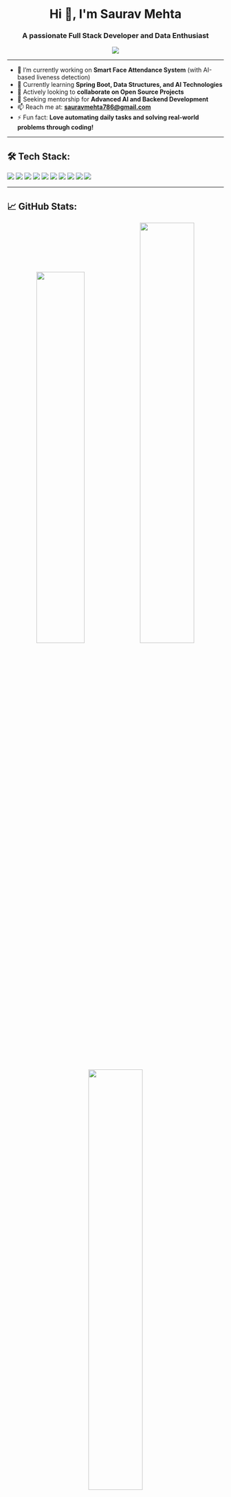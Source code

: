 <h1 align="center">Hi 👋, I'm Saurav Mehta</h1>
<h3 align="center">A passionate Full Stack Developer and Data Enthusiast</h3>

<p align="center">
  <img src="https://readme-typing-svg.demolab.com/?lines=Passionate+Developer;Building+Smart+Projects;Always+Learning&center=true&width=380&height=45">
</p>

---

- 🔭 I’m currently working on **Smart Face Attendance System** (with AI-based liveness detection)
- 🌱 Currently learning **Spring Boot, Data Structures, and AI Technologies**
- 👯 Actively looking to **collaborate on Open Source Projects**
- 🤝 Seeking mentorship for **Advanced AI and Backend Development**
- 📫 Reach me at: **sauravmehta786@gmail.com**
- ⚡ Fun fact: **Love automating daily tasks and solving real-world problems through coding!**

---

## 🛠️ Tech Stack:
<p align="left">
  <img src="https://img.shields.io/badge/Java-ED8B00?style=for-the-badge&logo=java&logoColor=white"/>
  <img src="https://img.shields.io/badge/Python-3670A0?style=for-the-badge&logo=python&logoColor=white"/>
  <img src="https://img.shields.io/badge/JavaScript-323330?style=for-the-badge&logo=javascript&logoColor=F7DF1E"/>
  <img src="https://img.shields.io/badge/React-20232A?style=for-the-badge&logo=react&logoColor=61DAFB"/>
  <img src="https://img.shields.io/badge/Node.js-339933?style=for-the-badge&logo=nodedotjs&logoColor=white"/>
  <img src="https://img.shields.io/badge/SpringBoot-6DB33F?style=for-the-badge&logo=springboot&logoColor=white"/>
  <img src="https://img.shields.io/badge/MongoDB-4EA94B?style=for-the-badge&logo=mongodb&logoColor=white"/>
  <img src="https://img.shields.io/badge/MySQL-00758F?style=for-the-badge&logo=mysql&logoColor=white"/>
  <img src="https://img.shields.io/badge/Linux-FCC624?style=for-the-badge&logo=linux&logoColor=black"/>
  <img src="https://img.shields.io/badge/GitHub-181717?style=for-the-badge&logo=github&logoColor=white"/>
</p>

---

## 📈 GitHub Stats:

<p align="center">
  <img src="https://github-readme-stats.vercel.app/api?username=sauravmehta26&show_icons=true&theme=tokyonight" width="47%"/>
  <img src="https://github-readme-streak-stats.herokuapp.com/?user=sauravmehta26&theme=tokyonight" width="50%"/>
</p>

<p align="center">
  <img src="https://github-readme-stats.vercel.app/api/top-langs/?username=sauravmehta26&layout=compact&theme=tokyonight" width="50%"/>
</p>

---

## 🏆 GitHub Trophies:

<p align="center">
  <img src="https://github-profile-trophy.vercel.app/?username=sauravmehta26&theme=tokyonight&no-frame=true&row=2&column=3" />
</p>

---

## 🧩 LeetCode Achievements:

- **Total Submissions**: 440+ problems solved
- **Languages Used**: C++, MySQL, Java
- **Skills**:
  - Advanced: Dynamic Programming (112 problems), Backtracking (24), Divide and Conquer (9)
  - Intermediate: Hash Table (81), Math (64), Depth-First Search (51)
  - Fundamental: Array (264), String (109), Matrix (44)
- **Contest Rating**: 1,591
- **Global Ranking**: 160,138 out of 674,546
- **Contests Attended**: 33

### 🏅 Recent LeetCode Badges (Past Year):
<p align="left">
  <img src="https://leetcode.com/static/images/badges/2024/lg/2024-annual-50.png" alt="50 Days Badge 2024" width="80"/>
  <img src="https://leetcode.com/static/images/badges/2024/lg/2024-annual-100.png" alt="100 Days Badge 2024" width="80"/>
  <img src="https://leetcode.com/static/images/badges/daily/2024-10-lg.png" alt="Oct Badge" width="80"/>
  <img src="https://leetcode.com/static/images/badges/daily/2024-09-lg.png" alt="Sep Badge" width="80"/>
  <img src="https://camo.githubusercontent.com/a3de9a20e9bd14e49d1aaf888e5232d7fb213cf15c757f0d66d721886f07c9a8/68747470733a2f2f6c656574636f64652e636f6d2f7374617469632f696d616765732f6261646765732f323032322f6c672f323032322d616e6e75616c2d35302e706e67" alt="50 Days Badge 2022" width="80"/>
</p>

### 🗓️ LeetCode Submissions (Past Year):

<p align="center">
  <div style="border: 2px solid #f0f0f0; padding: 10px; border-radius: 5px;">
    Based on your LeetCode profile, you have made
    <span style="font-weight: bold; color: #007bff; background-color: yellow;">378 submissions</span>
    in the past year.
  </div>
</p>

<p align="center">
  <img src="https://leetcard.jacoblin.cool/sauravkmehta24?theme=dark&font=Space%20Grotesk" alt="Saurav Mehta LeetCode Stats" />
</p>

---

## 📫 Let's Connect:

<p align="left">
<a href="https://www.linkedin.com/in/saurav-mehta-ldin" target="blank"><img align="center" src="https://img.shields.io/badge/-LinkedIn-0077B5?style=for-the-badge&logo=linkedin&logoColor=white" alt="linkedin" /></a>
<a href="mailto:sauravmehta786@gmail.com" target="blank"><img align="center" src="https://img.shields.io/badge/-Gmail-D14836?style=for-the-badge&logo=gmail&logoColor=white" alt="gmail" /></a>
<a href="https://leetcode.com/u/sauravkmehta24/" target="blank"><img align="center" src="https://img.shields.io/badge/-LeetCode-FFA116?style=for-the-badge&logo=LeetCode&logoColor=black" alt="leetcode" /></a>
</p>

---

> 🚀 "Code, Build, Solve, Repeat."

